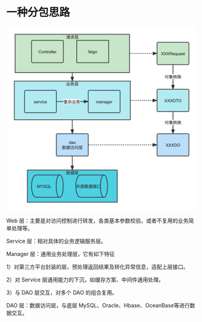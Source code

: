 # 一种分包思路

![image-20230909095612341](image/image-20230909095612341.png)

Web 层：主要是对访问控制进行转发，各类基本参数校验，或者不复用的业务简单处理等。

Service 层：相对具体的业务逻辑服务层。  

Manager 层：通用业务处理层，它有如下特征

1）对第三方平台封装的层，预处理返回结果及转化异常信息，适配上层接口。

2）对 Service 层通用能力的下沉，如缓存方案、中间件通用处理。

3）与 DAO 层交互，对多个 DAO 的组合复用。

DAO 层：数据访问层，与底层 MySQL、Oracle、Hbase、OceanBase等进行数据交互。 